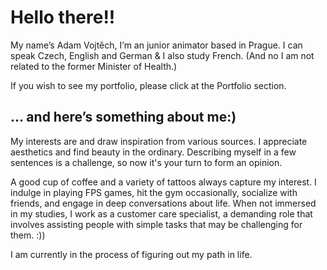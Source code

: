 # Hello there!!

My name’s Adam Vojtěch, I’m an junior animator based in Prague. I can speak Czech, English and German & I also study French. (And no I am not related to the former Minister of Health.)

If you wish to see my portfolio, please click at the Portfolio section.
<!-- This is a comment, only visible to the author: Add a link to your presentation. -->
<!-- Presentations do not need to be a PDF, you may link elsewhere, such as Figma, YouTube, etc. -->
<!-- Consider adding navigation to each section (About, Featured Projects, Notes, etc.) -->

## … and here’s something about me:)

My interests are  and draw inspiration from various sources. I appreciate aesthetics and find beauty in the ordinary. Describing myself in a few sentences is a challenge, so now it's your turn to form an opinion.

A good cup of coffee and a variety of tattoos always capture my interest. I indulge in playing FPS games, hit the gym occasionally, socialize with friends, and engage in deep conversations about life. When not immersed in my studies, I work as a customer care specialist, a demanding role that involves assisting people with simple tasks that may be challenging for them. :))

I am currently in the process of figuring out my path in life. 
